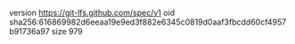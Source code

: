 version https://git-lfs.github.com/spec/v1
oid sha256:616869982d6eeaa19e9ed3f882e6345c0819d0aaf3fbcdd60cf4957b91736a97
size 979
